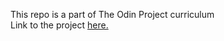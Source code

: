 This repo is a part of The Odin Project curriculum<br>
Link to the project [here.](https://www.theodinproject.com/lessons/ruby-hangman)
